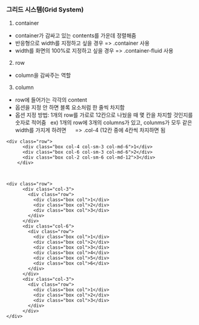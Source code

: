 ### 그리드 시스템(Grid System)
1. container
- container가 감싸고 있는 contents를 가운데 정렬해줌
- 반응형으로 width를 지정하고 싶을 경우 => .container 사용
- width를 화면의 100%로 지정하고 싶을 경우 => .container-fluid 사용
 
2. row
- column을 감싸주는 역할
 
3. column
- row에 들어가는 각각의 content
- 옵션을 지정 안 하면 블록 요소처럼 한 줄씩 차지함
- 옵션 지정 방법: 1개의 row를 가로로 12칸으로 나눴을 때 몇 칸을 차지할 것인지를 숫자로 적어줌
 
ex) 1개의 row에 3개의 columns가 있고, colunms가 모두 같은 width를 가지게 하려면
     => .col-4 (12칸 중에 4칸씩 차지하면 됨
     
```
<div class="row">
      <div class="box col-4 col-sm-3 col-md-6">1</div>
      <div class="box col-6 col-sm-3 col-md-6">2</div>
      <div class="box col-2 col-sm-6 col-md-12">3</div>
    </div>



<div class="row">
      <div class="col-3">
        <div class="row">
          <div class="box col">1</div>
          <div class="box col">2</div>
          <div class="box col">3</div>
        </div>
      </div>
      <div class="col-6">
        <div class="row">
          <div class="box col">1</div>
          <div class="box col">2</div>
          <div class="box col">3</div>
          <div class="box col">4</div>
          <div class="box col">5</div>
          <div class="box col">6</div>
        </div>
      </div>
      <div class="col-3">
        <div class="row">
          <div class="box col">1</div>
          <div class="box col">2</div>
          <div class="box col">3</div>
        </div>
      </div>
</div>
```
